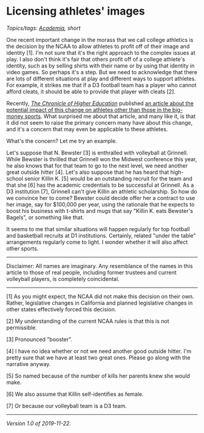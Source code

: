 Licensing athletes' images
==========================

*Topics/tags: [Academia](index-academia), short*

One recent important change in the morass that we call college
athletics is the decision by the NCAA to allow athletes to profit
off of their image and identity [1].  I'm not sure that it's the
right approach to the complex issues at play. I also don't think
it's fair that others profit off of a college athlete's identity,
such as by selling shirts with their name or by using that identity
in video games.  So perhaps it's a step.  But we need to acknowledge
that there are lots of different situations at play and different
ways to support athletes.  For example, it strikes me that if a D3
football team has a player who cannot afford cleats, it should be
able to provide that player with cleats [2].

Recently, [_The Chronicle of Higher Education_](https://www.chronicle.com/)
published [an article about the potential impact of this change on
athletes other than those in the big-money
sports](https://www.chronicle.com/article/Image-Licensing-Deals-Could/247591).
What surprised me about that article, and many like it, is that it
did not seem to raise the primary concern many have about this
change, and it's a concern that may even be applicable to these
athletes.  

What's the concern?  Let me try an example.

Let's suppose that N. Bewster [3] is enthralled with volleyball at
Grinnell.  While Bewster is thrilled that Grinnell won the Midwest
conference this year, he also knows that for that team to go to the
next level, we need another great outside hitter [4].  Let's also
suppose that he has heard that high-school senior Killin K. [5]
would be an outstanding recruit for the team and that she [6] has
the academic credentials to be successful at Grinnell.  As a D3
institution [7], Grinnell can't give Killin an athletic scholarship.
So how do we convince her to come?  Bewster could decide offer her
a contract to use her image, say for $100,000 per year, using the
rationale that he expects to boost his business with t-shirts and
mugs that say "Killin K. eats Bewster's Bagels", or something like
that.

It seems to me that similar situations will happen regularly for
top football and basketball recruits at D1 institutions.  Certainly,
related "under the table" arrangements regularly come to light.  I
wonder whether it will also affect other sports.

---

Disclaimer: All names are imaginary.  Any resemblance of the names
in this article to those of real people, including former trustees
and current volleyball players, is completely coincidental.

---

[1] As you might expect, the NCAA did not make this decision on their
own.  Rather, legislative changes in California and planned legislative
changes in other states effectively forced this decision.

[2] My understanding of the current NCAA rules is that this is not
permissible.

[3] Pronounced "booster".

[4] I have no idea whether or not we need another good outside hitter.
I'm pretty sure that we have at least two great ones.  Please go
along with the narrative anyway.

[5] So named because of the number of kills her parents knew she would
make.

[6] We also assume that Killin self-identifies as female.

[7] Or because our volleyball team is a D3 team.

---

*Version 1.0 of 2019-11-22.*
